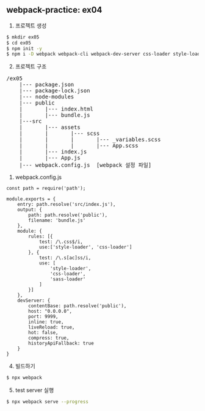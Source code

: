 ## webpack-practice: ex04

1. 프로젝트 생성

```bash
$ mkdir ex05
$ cd ex05
$ npm init -y
$ npm i -D webpack webpack-cli webpack-dev-server css-loader style-loader sass-loader node-sass
```

2. 프로젝트 구조

<pre>
/ex05
    |--- package.json
    |--- package-lock.json
    |--- node-modules
    |--- public
    |       |--- index.html
    |       |--- bundle.js
    |---src
    |       |--- assets
    |       |       |--- scss
    |       |       |       |--- _variables.scss
    |       |       |       |--- App.scss
    |       |--- index.js
    |       |--- App.js
    |--- webpack.config.js  [webpack 설정 파일]
</pre>


1. webpack.config.js

```jason
const path = require('path');

module.exports = {
    entry: path.resolve('src/index.js'),
    output: {
        path: path.resolve('public'),
        filename: 'bundle.js'
    },
    module: {
        rules: [{
            test: /\.css$/i,
            use:['style-loader', 'css-loader']
        }, {
            test: /\.s[ac]ss/i,
            use: [
                'style-loader',
                'css-loader',
                'sass-loader'
            ]
        }]
    },
    devServer: {
        contentBase: path.resolve('public'),
        host: "0.0.0.0",
        port: 9999,
        inline: true,
        liveReload: true,
        hot: false,
        compress: true,
        historyApiFallback: true
    }
}
```

4. 빌드하기

```bash
$ npx webpack
```


5. test server 실행

```bash
$ npx webpack serve --progress
```
